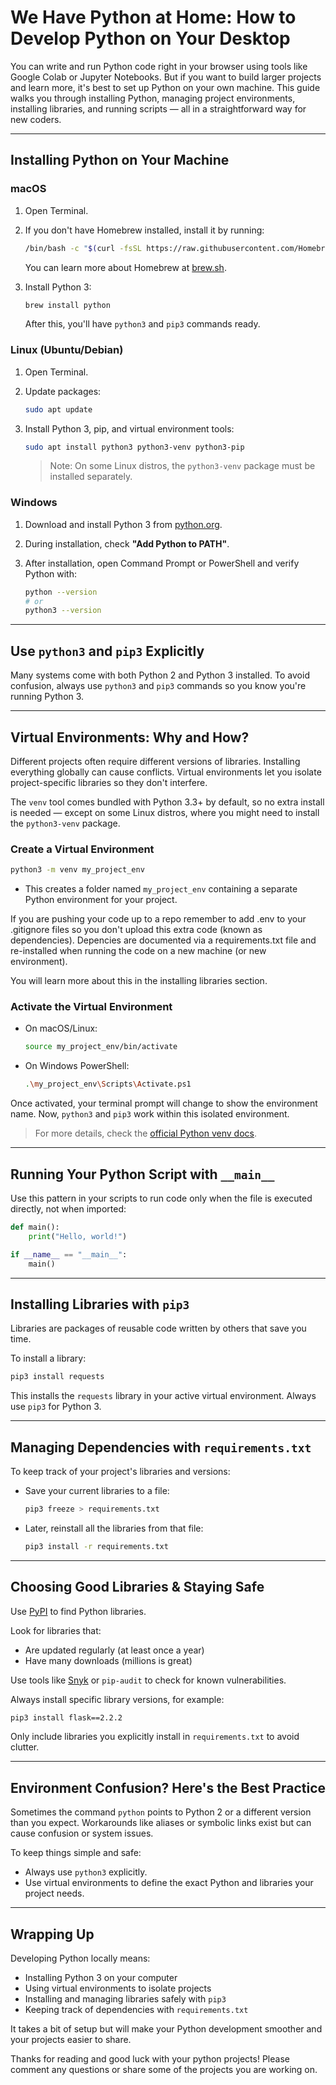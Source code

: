 # We Have Python at Home: How to Develop Python on Your Desktop

You can write and run Python code right in your browser using tools like Google Colab or Jupyter Notebooks. But if you want to build larger projects and learn more, it's best to set up Python on your own machine. This guide walks you through installing Python, managing project environments, installing libraries, and running scripts — all in a straightforward way for new coders.

---

## Installing Python on Your Machine

### macOS

1. Open Terminal.
2. If you don't have Homebrew installed, install it by running:

   ```bash
   /bin/bash -c "$(curl -fsSL https://raw.githubusercontent.com/Homebrew/install/HEAD/install.sh)"
   ```

   You can learn more about Homebrew at [brew.sh](https://brew.sh).

3. Install Python 3:

   ```bash
   brew install python
   ```

   After this, you'll have `python3` and `pip3` commands ready.

### Linux (Ubuntu/Debian)

1. Open Terminal.
2. Update packages:

   ```bash
   sudo apt update
   ```

3. Install Python 3, pip, and virtual environment tools:

   ```bash
   sudo apt install python3 python3-venv python3-pip
   ```

   > Note: On some Linux distros, the `python3-venv` package must be installed separately.

### Windows

1. Download and install Python 3 from [python.org](https://www.python.org/downloads/).
2. During installation, check **"Add Python to PATH"**.
3. After installation, open Command Prompt or PowerShell and verify Python with:

   ```bash
   python --version
   # or
   python3 --version
   ```

---

## Use `python3` and `pip3` Explicitly

Many systems come with both Python 2 and Python 3 installed. To avoid confusion, always use `python3` and `pip3` commands so you know you're running Python 3.

---

## Virtual Environments: Why and How?

Different projects often require different versions of libraries. Installing everything globally can cause conflicts. Virtual environments let you isolate project-specific libraries so they don't interfere.

The `venv` tool comes bundled with Python 3.3+ by default, so no extra install is needed — except on some Linux distros, where you might need to install the `python3-venv` package.

### Create a Virtual Environment

```bash
python3 -m venv my_project_env
```

- This creates a folder named `my_project_env` containing a separate Python environment for your project.

If you are pushing your code up to a repo remember to add .env to your .gitignore files so you don't upload this extra code (known as dependencies). Depencies are documented via a requirements.txt file and re-installed when running the code on a new machine (or new environment).

You will learn more about this in the installing libraries section.

### Activate the Virtual Environment

- On macOS/Linux:

  ```bash
  source my_project_env/bin/activate
  ```

- On Windows PowerShell:

  ```bash
  .\my_project_env\Scripts\Activate.ps1
  ```

Once activated, your terminal prompt will change to show the environment name. Now, `python3` and `pip3` work within this isolated environment.

> For more details, check the [official Python venv docs](https://docs.python.org/3/library/venv.html).

---

## Running Your Python Script with `__main__`

Use this pattern in your scripts to run code only when the file is executed directly, not when imported:

```python
def main():
    print("Hello, world!")

if __name__ == "__main__":
    main()
```

---

## Installing Libraries with `pip3`

Libraries are packages of reusable code written by others that save you time.

To install a library:

```bash
pip3 install requests
```

This installs the `requests` library in your active virtual environment. Always use `pip3` for Python 3.

---

## Managing Dependencies with `requirements.txt`

To keep track of your project's libraries and versions:

- Save your current libraries to a file:

  ```bash
  pip3 freeze > requirements.txt
  ```

- Later, reinstall all the libraries from that file:

  ```bash
  pip3 install -r requirements.txt
  ```

---

## Choosing Good Libraries & Staying Safe

Use [PyPI](https://pypi.org/) to find Python libraries.

Look for libraries that:

- Are updated regularly (at least once a year)
- Have many downloads (millions is great)

Use tools like [Snyk](https://snyk.io/) or `pip-audit` to check for known vulnerabilities.

Always install specific library versions, for example:

```bash
pip3 install flask==2.2.2
```

Only include libraries you explicitly install in `requirements.txt` to avoid clutter.

---

## Environment Confusion? Here's the Best Practice

Sometimes the command `python` points to Python 2 or a different version than you expect. Workarounds like aliases or symbolic links exist but can cause confusion or system issues.

To keep things simple and safe:

- Always use `python3` explicitly.
- Use virtual environments to define the exact Python and libraries your project needs.

---

## Wrapping Up

Developing Python locally means:

- Installing Python 3 on your computer
- Using virtual environments to isolate projects
- Installing and managing libraries safely with `pip3`
- Keeping track of dependencies with `requirements.txt`

It takes a bit of setup but will make your Python development smoother and your projects easier to share.

Thanks for reading and good luck with your python projects!
Please comment any questions or share some of the projects you are working on.

